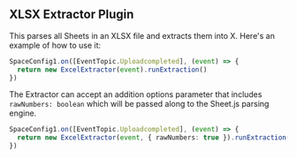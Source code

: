 ## XLSX Extractor Plugin

This parses all Sheets in an XLSX file and extracts them into X. Here's an example of how to use it:

```ts
SpaceConfig1.on([EventTopic.Uploadcompleted], (event) => {
  return new ExcelExtractor(event).runExtraction()
})
```

The Extractor can accept an addition options parameter that includes `rawNumbers: boolean` which will be passed along to the Sheet.js parsing engine. 


```ts
SpaceConfig1.on([EventTopic.Uploadcompleted], (event) => {
  return new ExcelExtractor(event, { rawNumbers: true }).runExtraction()
})
```
